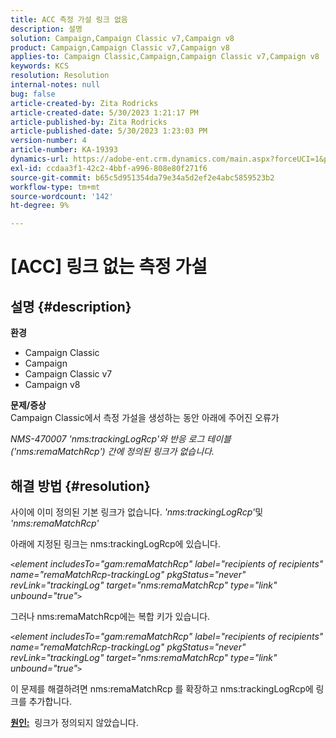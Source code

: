 ```yaml
---
title: ACC 측정 가설 링크 없음
description: 설명
solution: Campaign,Campaign Classic v7,Campaign v8
product: Campaign,Campaign Classic v7,Campaign v8
applies-to: Campaign Classic,Campaign,Campaign Classic v7,Campaign v8
keywords: KCS
resolution: Resolution
internal-notes: null
bug: false
article-created-by: Zita Rodricks
article-created-date: 5/30/2023 1:21:17 PM
article-published-by: Zita Rodricks
article-published-date: 5/30/2023 1:23:03 PM
version-number: 4
article-number: KA-19393
dynamics-url: https://adobe-ent.crm.dynamics.com/main.aspx?forceUCI=1&pagetype=entityrecord&etn=knowledgearticle&id=17b060d9-ecfe-ed11-8f6e-6045bd0063aa
exl-id: ccdaa3f1-42c2-4bbf-a996-808e80f271f6
source-git-commit: b65c5d951354da79e34a5d2ef2e4abc5859523b2
workflow-type: tm+mt
source-wordcount: '142'
ht-degree: 9%

---
```


# [ACC] 링크 없는 측정 가설

## 설명 {#description}

<b>환경</b>
- Campaign Classic
- Campaign
- Campaign Classic v7
- Campaign v8

<b>문제/증상</b><br>Campaign Classic에서 측정 가설을 생성하는 동안 아래에 주어진 오류가

*NMS-470007 &#39;nms:trackingLogRcp&#39;와 반응 로그 테이블(&#39;nms:remaMatchRcp&#39;) 간에 정의된 링크가 없습니다.*

## 해결 방법 {#resolution}


사이에 이미 정의된 기본 링크가 없습니다. *&#39;nms:trackingLogRcp&#39;*&#x200B;및&#x200B;*&#39;nms:remaMatchRcp&#39;*

아래에 지정된 링크는 nms:trackingLogRcp에 있습니다.

*`<`element includesTo=&quot;gam:remaMatchRcp&quot; label=&quot;recipients of recipients&quot; name=&quot;remaMatchRcp-trackingLog&quot; pkgStatus=&quot;never&quot; revLink=&quot;trackingLog&quot; target=&quot;nms:remaMatchRcp&quot; type=&quot;link&quot; unbound=&quot;true&quot;`>`*

그러나 nms:remaMatchRcp에는 복합 키가 있습니다.

*`<`element includesTo=&quot;gam:remaMatchRcp&quot; label=&quot;recipients of recipients&quot; name=&quot;remaMatchRcp-trackingLog&quot; pkgStatus=&quot;never&quot; revLink=&quot;trackingLog&quot; target=&quot;nms:remaMatchRcp&quot; type=&quot;link&quot; unbound=&quot;true&quot;`>`*

이 문제를 해결하려면 nms:remaMatchRcp 를 확장하고 nms:trackingLogRcp에 링크를 추가합니다.



<b><u>원인:</u></b>  링크가 정의되지 않았습니다.
